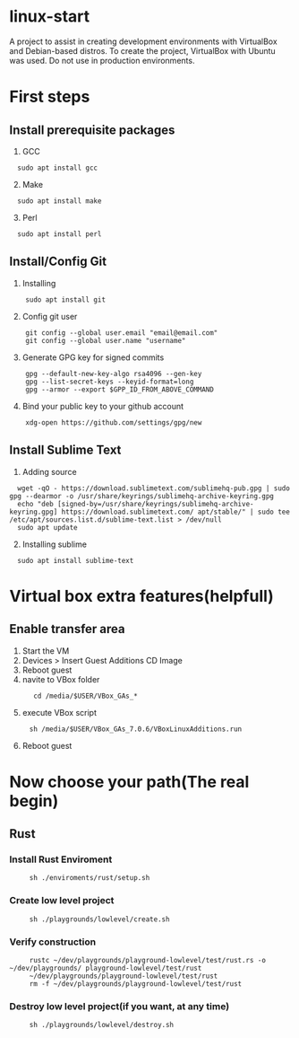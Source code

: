 # linux-start
A project to assist in creating development environments with VirtualBox and Debian-based distros. To create the project, VirtualBox with Ubuntu was used. Do not use in production environments.

# First steps
## Install prerequisite packages
  1. GCC 
```
  sudo apt install gcc
```
  2. Make
```
  sudo apt install make
```
  3. Perl
```
  sudo apt install perl
```

## Install/Config Git
  1. Installing 
```
    sudo apt install git
```
  2. Config git user 
```
    git config --global user.email "email@email.com"
    git config --global user.name "username"
```
  3. Generate GPG key for signed commits
```
    gpg --default-new-key-algo rsa4096 --gen-key
    gpg --list-secret-keys --keyid-format=long
    gpg --armor --export $GPP_ID_FROM_ABOVE_COMMAND
```
  4. Bind your public key to your github account
```
    xdg-open https://github.com/settings/gpg/new
```

## Install Sublime Text
  1. Adding source 
```
  wget -qO - https://download.sublimetext.com/sublimehq-pub.gpg | sudo gpg --dearmor -o /usr/share/keyrings/sublimehq-archive-keyring.gpg
  echo "deb [signed-by=/usr/share/keyrings/sublimehq-archive-keyring.gpg] https://download.sublimetext.com/ apt/stable/" | sudo tee /etc/apt/sources.list.d/sublime-text.list > /dev/null
  sudo apt update
```
  2. Installing sublime
```
  sudo apt install sublime-text
```


# Virtual box extra features(helpfull)
## Enable transfer area
  1. Start the VM
  2. Devices > Insert Guest Additions CD Image
  3. Reboot guest
  4. navite to VBox folder
```
      cd /media/$USER/VBox_GAs_*
```
  5. execute VBox script
```
     sh /media/$USER/VBox_GAs_7.0.6/VBoxLinuxAdditions.run
```
  6. Reboot guest


# Now choose your path(The real begin)
## Rust
### Install Rust Enviroment
```
     sh ./enviroments/rust/setup.sh
```
### Create low level project
```
     sh ./playgrounds/lowlevel/create.sh
```
### Verify construction
```
     rustc ~/dev/playgrounds/playground-lowlevel/test/rust.rs -o ~/dev/playgrounds/ playground-lowlevel/test/rust
     ~/dev/playgrounds/playground-lowlevel/test/rust
     rm -f ~/dev/playgrounds/playground-lowlevel/test/rust
```
### Destroy low level project(if you want, at any time)
```
     sh ./playgrounds/lowlevel/destroy.sh
```